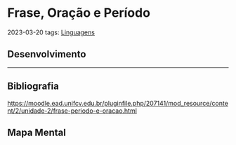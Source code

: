 # Frase, Oração e Período
2023-03-20
tags: [Linguagens](Linguagens)

## Desenvolvimento

-----------------------------------------------
## Bibliografia

https://moodle.ead.unifcv.edu.br/pluginfile.php/207141/mod_resource/content/2/unidade-2/frase-periodo-e-oracao.html

## Mapa Mental